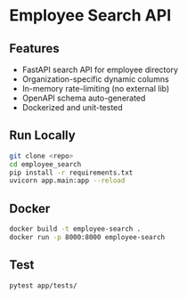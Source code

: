 # Employee Search API

## Features
- FastAPI search API for employee directory
- Organization-specific dynamic columns
- In-memory rate-limiting (no external lib)
- OpenAPI schema auto-generated
- Dockerized and unit-tested

## Run Locally
```bash
git clone <repo>
cd employee_search
pip install -r requirements.txt
uvicorn app.main:app --reload
```

## Docker
```bash
docker build -t employee-search .
docker run -p 8000:8000 employee-search
```

## Test
```bash
pytest app/tests/
```
